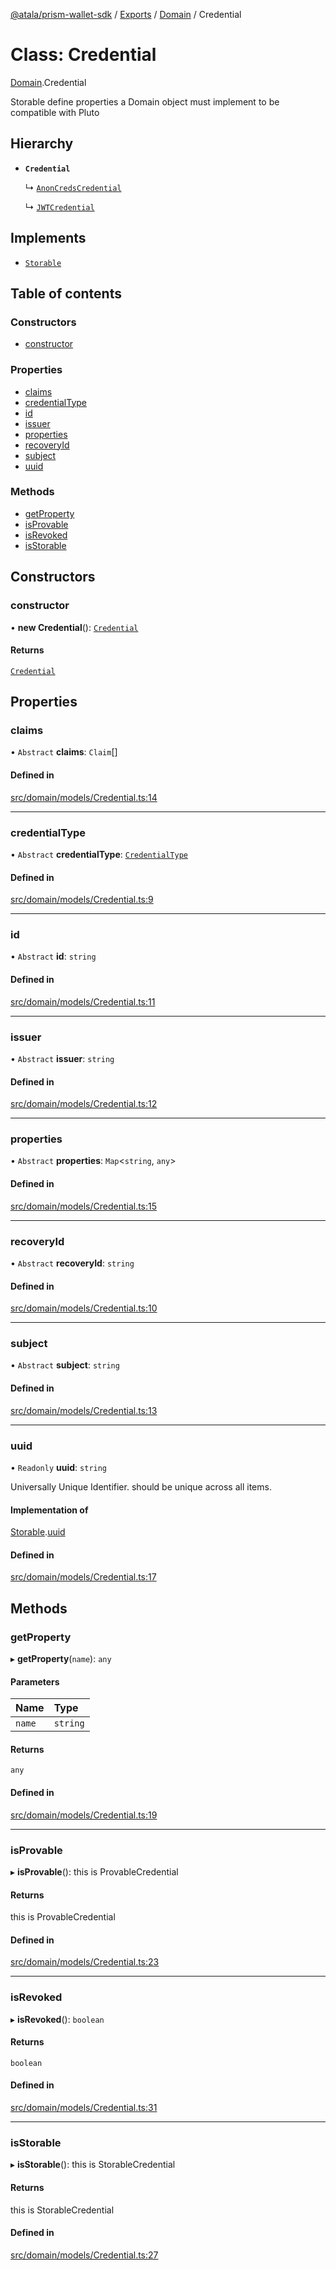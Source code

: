 [@atala/prism-wallet-sdk](../README.md) / [Exports](../modules.md) / [Domain](../modules/Domain.md) / Credential

# Class: Credential

[Domain](../modules/Domain.md).Credential

Storable
define properties a Domain object must implement to be compatible with Pluto

## Hierarchy

- **`Credential`**

  ↳ [`AnonCredsCredential`](AnonCredsCredential.md)

  ↳ [`JWTCredential`](JWTCredential.md)

## Implements

- [`Storable`](../interfaces/Domain.Pluto.Storable.md)

## Table of contents

### Constructors

- [constructor](Domain.Credential.md#constructor)

### Properties

- [claims](Domain.Credential.md#claims)
- [credentialType](Domain.Credential.md#credentialtype)
- [id](Domain.Credential.md#id)
- [issuer](Domain.Credential.md#issuer)
- [properties](Domain.Credential.md#properties)
- [recoveryId](Domain.Credential.md#recoveryid)
- [subject](Domain.Credential.md#subject)
- [uuid](Domain.Credential.md#uuid)

### Methods

- [getProperty](Domain.Credential.md#getproperty)
- [isProvable](Domain.Credential.md#isprovable)
- [isRevoked](Domain.Credential.md#isrevoked)
- [isStorable](Domain.Credential.md#isstorable)

## Constructors

### constructor

• **new Credential**(): [`Credential`](Domain.Credential.md)

#### Returns

[`Credential`](Domain.Credential.md)

## Properties

### claims

• `Abstract` **claims**: `Claim`[]

#### Defined in

[src/domain/models/Credential.ts:14](https://github.com/input-output-hk/atala-prism-wallet-sdk-ts/blob/f8f2652/src/domain/models/Credential.ts#L14)

___

### credentialType

• `Abstract` **credentialType**: [`CredentialType`](../enums/Domain.CredentialType.md)

#### Defined in

[src/domain/models/Credential.ts:9](https://github.com/input-output-hk/atala-prism-wallet-sdk-ts/blob/f8f2652/src/domain/models/Credential.ts#L9)

___

### id

• `Abstract` **id**: `string`

#### Defined in

[src/domain/models/Credential.ts:11](https://github.com/input-output-hk/atala-prism-wallet-sdk-ts/blob/f8f2652/src/domain/models/Credential.ts#L11)

___

### issuer

• `Abstract` **issuer**: `string`

#### Defined in

[src/domain/models/Credential.ts:12](https://github.com/input-output-hk/atala-prism-wallet-sdk-ts/blob/f8f2652/src/domain/models/Credential.ts#L12)

___

### properties

• `Abstract` **properties**: `Map`\<`string`, `any`\>

#### Defined in

[src/domain/models/Credential.ts:15](https://github.com/input-output-hk/atala-prism-wallet-sdk-ts/blob/f8f2652/src/domain/models/Credential.ts#L15)

___

### recoveryId

• `Abstract` **recoveryId**: `string`

#### Defined in

[src/domain/models/Credential.ts:10](https://github.com/input-output-hk/atala-prism-wallet-sdk-ts/blob/f8f2652/src/domain/models/Credential.ts#L10)

___

### subject

• `Abstract` **subject**: `string`

#### Defined in

[src/domain/models/Credential.ts:13](https://github.com/input-output-hk/atala-prism-wallet-sdk-ts/blob/f8f2652/src/domain/models/Credential.ts#L13)

___

### uuid

• `Readonly` **uuid**: `string`

Universally Unique Identifier.
should be unique across all items.

#### Implementation of

[Storable](../interfaces/Domain.Pluto.Storable.md).[uuid](../interfaces/Domain.Pluto.Storable.md#uuid)

#### Defined in

[src/domain/models/Credential.ts:17](https://github.com/input-output-hk/atala-prism-wallet-sdk-ts/blob/f8f2652/src/domain/models/Credential.ts#L17)

## Methods

### getProperty

▸ **getProperty**(`name`): `any`

#### Parameters

| Name | Type |
| :------ | :------ |
| `name` | `string` |

#### Returns

`any`

#### Defined in

[src/domain/models/Credential.ts:19](https://github.com/input-output-hk/atala-prism-wallet-sdk-ts/blob/f8f2652/src/domain/models/Credential.ts#L19)

___

### isProvable

▸ **isProvable**(): this is ProvableCredential

#### Returns

this is ProvableCredential

#### Defined in

[src/domain/models/Credential.ts:23](https://github.com/input-output-hk/atala-prism-wallet-sdk-ts/blob/f8f2652/src/domain/models/Credential.ts#L23)

___

### isRevoked

▸ **isRevoked**(): `boolean`

#### Returns

`boolean`

#### Defined in

[src/domain/models/Credential.ts:31](https://github.com/input-output-hk/atala-prism-wallet-sdk-ts/blob/f8f2652/src/domain/models/Credential.ts#L31)

___

### isStorable

▸ **isStorable**(): this is StorableCredential

#### Returns

this is StorableCredential

#### Defined in

[src/domain/models/Credential.ts:27](https://github.com/input-output-hk/atala-prism-wallet-sdk-ts/blob/f8f2652/src/domain/models/Credential.ts#L27)
